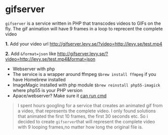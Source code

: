 gifserver
=========

``gifserver`` is a service written in PHP that transcodes videos to GIFs on the fly. The gif animation will have 9 frames in a loop to reprecent the complete video

**1.** Add your video url http://gifserver.levy.se/?video=http://levy.se/test.mp4

**2.** Add ``&format=json`` like http://gifserver.levy.se/?video=http://levy.se/test.mp4&format=json


* Webserver with php
* The service is a wrapper around ffmpeg ``$brew install ffmpeg`` if you have Homebrew installed
* ImageMagic installed with php module ``$brew reinstall php55-imagick`` where php55 is your PHP version
* Apace/webserver? Make sure it [can run cmd](http://stackoverflow.com/questions/21610417/osx-apache-allow-execution-of-shell-command-for-php-script-include-path ) 



> I spent hours googling for a service that creates an animated gif from a video, that represents the complete video.
> I only found solutions that animated the first 10 frames, the first 30 seconds etc.
> So i decided to create ``gifserver``that will represent the complete video with 9 looping frames,no matter how long the original file is.
